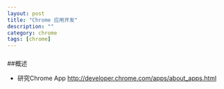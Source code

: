 ```yaml
---
layout: post
title: "Chrome 应用开发"
description: ""
category: chrome
tags: [chrome]
---
```

### 
##概述

- 研究Chrome App <http://developer.chrome.com/apps/about_apps.html>